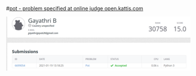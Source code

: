 #[pot - problem specified at online judge open.kattis.com](https://open.kattis.com/problems/pot)

![pot](pot.png)
